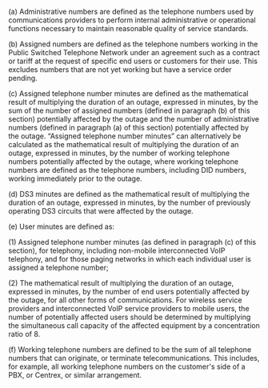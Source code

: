 (a) Administrative numbers are defined as the telephone numbers used by communications providers to perform internal administrative or operational functions necessary to maintain reasonable quality of service standards.

(b) Assigned numbers are defined as the telephone numbers working in the Public Switched Telephone Network under an agreement such as a contract or tariff at the request of specific end users or customers for their use. This excludes numbers that are not yet working but have a service order pending.

(c) Assigned telephone number minutes are defined as the mathematical result of multiplying the duration of an outage, expressed in minutes, by the sum of the number of assigned numbers (defined in paragraph (b) of this section) potentially affected by the outage and the number of administrative numbers (defined in paragraph (a) of this section) potentially affected by the outage. “Assigned telephone number minutes” can alternatively be calculated as the mathematical result of multiplying the duration of an outage, expressed in minutes, by the number of working telephone numbers potentially affected by the outage, where working telephone numbers are defined as the telephone numbers, including DID numbers, working immediately prior to the outage.

(d) DS3 minutes are defined as the mathematical result of multiplying the duration of an outage, expressed in minutes, by the number of previously operating DS3 circuits that were affected by the outage.

(e) User minutes are defined as:

(1) Assigned telephone number minutes (as defined in paragraph (c) of this section), for telephony, including non-mobile interconnected VoIP telephony, and for those paging networks in which each individual user is assigned a telephone number;

(2) The mathematical result of multiplying the duration of an outage, expressed in minutes, by the number of end users potentially affected by the outage, for all other forms of communications. For wireless service providers and interconnected VoIP service providers to mobile users, the number of potentially affected users should be determined by multiplying the simultaneous call capacity of the affected equipment by a concentration ratio of 8.

(f) Working telephone numbers are defined to be the sum of all telephone numbers that can originate, or terminate telecommunications. This includes, for example, all working telephone numbers on the customer's side of a PBX, or Centrex, or similar arrangement.

